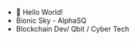- 👋 Hello World!
- Bionic Sky - AlphaSQ 
- Blockchain Dev/ Qbit / Cyber Tech
<!---
AlphaSQ/AlphaSQ is a ✨ special ✨ repository because its `README.md` (this file) appears on your GitHub profile.
You can click the Preview link to take a look at your changes.
--->
